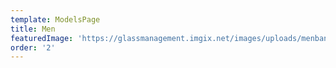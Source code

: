 ```yaml
---
template: ModelsPage
title: Men
featuredImage: 'https://glassmanagement.imgix.net/images/uploads/menbanner23731.jpg'
order: '2'
---
```


